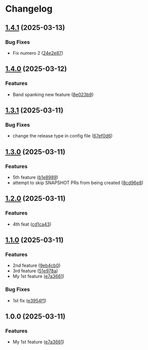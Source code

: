 # Changelog

## [1.4.1](https://github.com/mmelodyRTR/release-please-demo/compare/v1.4.0...v1.4.1) (2025-03-13)


### Bug Fixes

* Fix numero 2 ([24e2e87](https://github.com/mmelodyRTR/release-please-demo/commit/24e2e873a6946defd3c3cc313e6d28c27e5ac2d9))

## [1.4.0](https://github.com/mmelodyRTR/release-please-demo/compare/v1.3.1...v1.4.0) (2025-03-12)


### Features

* Band spanking new feature ([8e023b9](https://github.com/mmelodyRTR/release-please-demo/commit/8e023b99be0f7b3bec270547f2947102aef97256))

## [1.3.1](https://github.com/mmelodyRTR/release-please-demo/compare/v1.3.0...v1.3.1) (2025-03-11)


### Bug Fixes

* change the release type in config file ([67ef0d6](https://github.com/mmelodyRTR/release-please-demo/commit/67ef0d6c26cce038ef51ea5971a3c8cef639a68e))

## [1.3.0](https://github.com/mmelodyRTR/release-please-demo/compare/v1.2.0...v1.3.0) (2025-03-11)


### Features

* 5th feature ([b1e8989](https://github.com/mmelodyRTR/release-please-demo/commit/b1e898968b2d48063b2bdfb9fbb3c529607d0191))
* attempt to skip SNAPSHOT PRs from being created ([8cd96e8](https://github.com/mmelodyRTR/release-please-demo/commit/8cd96e80ebba9b8b61b8c63150e3f908cef893bd))

## [1.2.0](https://github.com/mmelodyRTR/release-please-demo/compare/v1.1.0...v1.2.0) (2025-03-11)


### Features

* 4th feat ([cd1ca43](https://github.com/mmelodyRTR/release-please-demo/commit/cd1ca4369a55538c7b6b9ff717f6119e07f11d8c))

## [1.1.0](https://github.com/mmelodyRTR/release-please-demo/compare/v1.0.0...v1.1.0) (2025-03-11)


### Features

* 2nd feature ([9eb4cb0](https://github.com/mmelodyRTR/release-please-demo/commit/9eb4cb0fc0d005d918b8f6c623d66b401ce8e690))
* 3rd feature ([51e978a](https://github.com/mmelodyRTR/release-please-demo/commit/51e978adec2b021f4b675a1733d9618de2a0bc54))
* My 1st feature ([e7a3661](https://github.com/mmelodyRTR/release-please-demo/commit/e7a3661d8403cc8cad921e1478adf89e2a32d5ee))


### Bug Fixes

* 1st fix ([e3954f1](https://github.com/mmelodyRTR/release-please-demo/commit/e3954f157cc60bf8e65e7cde2ff9ccc996321c05))

## 1.0.0 (2025-03-11)


### Features

* My 1st feature ([e7a3661](https://github.com/mmelodyRTR/release-please-demo/commit/e7a3661d8403cc8cad921e1478adf89e2a32d5ee))
